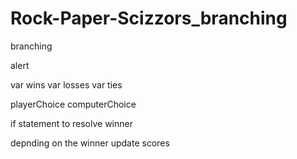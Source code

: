 # Rock-Paper-Scizzors_branching
branching

alert 

var wins
var losses
var ties

playerChoice
computerChoice

if statement to resolve winner

depnding on the winner update scores